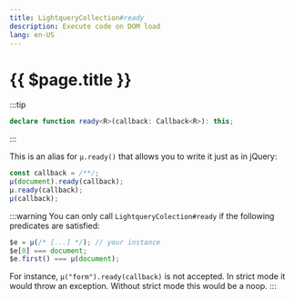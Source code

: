 ```yaml
---
title: LightqueryCollection#ready
description: Execute code on DOM load
lang: en-US
---
```

# {{ $page.title }}

:::tip
```typescript
declare function ready<R>(callback: Callback<R>): this;
```
:::

This is an alias for `µ.ready()` that allows you to write it just as in jQuery:
```javascript
const callback = /**/;
µ(document).ready(callback);
µ.ready(callback);
µ(callback);
```

:::warning
You can only call `LightqueryColection#ready` if the following predicates are satisfied:
```javascript
$e = µ(/* [...] */); // your instance
$e[0] === document;
$e.first() === µ(document);
```

For instance, `µ("form").ready(callback)` is not accepted. In strict mode it would throw an exception.
Without strict mode this would be a noop.
:::
